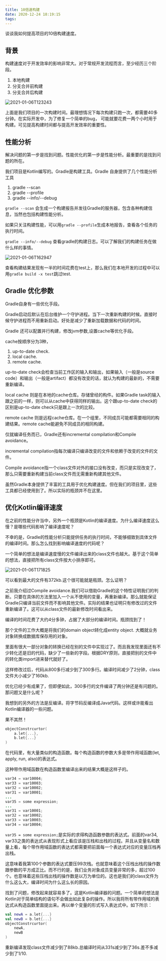 ```yaml
---
title: 10倍速构建
date: 2020-12-24 18:19:15
tags:
---
```


谈谈我如何提高项目的10倍构建速度。

<!--more-->

## 背景

构建速度对于开发效率的影响非常大。对于常规开发流程而言，至少经历三个阶段。

1. 本地构建
2. 分支合并前构建
3. 分支合并后构建

![2021-01-06T123243](2021-01-06T123243.png)

上面是我们项目的一次构建时间。最理想情况下每次构建只跑一次，都需要40多分钟。在实际开发中，为了修复一个简单的bug， 可能就要花费一两个小时用于构建。可见提高构建时间都与提高开发效率的重要性。

## 性能分析

解决问题的第一步是找到问题。性能优化的第一步是性能分析。最重要的是找到问题的所在。

我们项目是Kotlin编写的。Gradle是构建工具。Gradle 自身提供了几个性能分析工具

1. gradle --scan
2. gradle --profile
3. gradle --info/--debug

`gradle --scan` 会生成一个构建报告并发往Gradle的服务器，包含各种构建信息，当然也包括构建性能分析。

如果只关注构建性能，可以用`gradle --profile`生成本地报告，查看各个任务的执行时间。

`gradle --info/--debug` 查看gradle的构建日志。可以了解我们的构建任务在做什么样的事情。

![2021-01-06T162947](2021-01-06T162947.png)

查看构建结果发现有一半的时间花费在test上，那么我们在本地开发的过程中可以用`gradle build -x test`跳过test.

## Gradle 优化参数

Gradle自身有一些优化手段。

Gradle启动后默认在后台维护一个守护进程。当下一次重新构建的时候。直接时候守护进程而不用重新启动。好处是减少了重新加载数据和代码的时间。

Gradle 还可以配置并行构建，修改jvm参数,设置cache等优化手段。

cache按顺序分为3种，

1. up-to-date check.
2. local cache.
3. remote cache.

up-to-date check会检查当前工作区的输入和输出，如果输入（一般是source code）和输出（一般是artifact）都没有改变的话，就认为构建的最新的，不需要重新编译。

local cache 则是在本地的cache仓库。存储曾经的构件。如果Gradle task的输入跟之前的一样，则可以从cache中获得同样的输出。这个跟up-to-date check的区别是up-to-date check只是跟上一次的比较。

remote cache 则是远程cache仓库。在一个组里，不同成员可能都需要相同的构建结果。remote cache能避免不同成员的相同构建。

仅就编译任务而已，Gradle还有incremental compilation和Compile avoidance。

incremental compilation指每次编译只编译改变的文件和依赖于改变的文件的文件。

Compile avoidance指一个class文件对外的接口没有改变，而只是实现改变了，那么只需要重新构建当前class文件而无需重新构建其他文件。

虽然Gradle本身提供了丰富的工具用于优化构建速度。但在我们的项目里，这些工具都已经使用到了。所以实际的瓶颈并不在这里。

## 优化Kotlin编译速度

在之前的性能分许当中，另外一个瓶颈是Kotlin的编译速度。为什么编译速度这么慢？是哪些代码影响了编译速度呢？

不幸的是，Gradle的性能分析只能提供任务的执行时间，不能够细致到具体文件的编译时间。那么怎么找到影响编译速度的代码呢？

一个简单的想法是编译速度慢的文件编译出来的class文件也越大。基于这个简单的想法，直接把所有class文件按大小排序即可。

![2021-01-06T171825](2021-01-06T171825.png)

可以看到最大的文件有372kb.这个很可能就是瓶颈。怎么证明？

之前我介绍过Compile avoidance.我们可以借助Gradle的这个特性证明我们的判断。只要在具体的方法里加入一个从不使用的变量，再重新编译。那么就能保证Gradle只编译当前文件而不影响其他文件。实际的结果也证明只有修改过的文件重新编译了。这可以从class文件的最新修改时间看出来。

编译的时间花费了大约4分多钟，占据了大部分的编译时间。瓶颈找到了！

那个文件的工作大概是将我们的domain object转化成entity object. 大概就业务对象转换成数据库保存用的对象。

里面有很大一部分对象的转换已经在别的文件中实现过了。而且我发现里面还有不少转化还是旧的代码，缺少了一些新的字段。根据DRY原则，直接把别的文件中的转化类import进来替代就好了。

这样修改过后，代码从800多行减少到了300多行。编译时间减少了2分钟，class文件大小减少了160kb.

优化已经少有成果了，但即便如此，300多行的文件编译了两分钟还是有问题的。那问题又是什么呢？

我想到的另外的方法是反编译。将字节码反编译成Java代码。这样或许能看出Kotlin编译器的一些问题。

果不其然！

```Kotlin
objectConstrcurtor(
    a.let{...},
    b.let{...}
)
```
在代码里，有大量类似的构造函数。每个构造函数的参数大多是带作用域函数(let, apply, run, also)的表达式。

这种带作用域函数在构造函数里编译出来的结果大概是这样子的。
```Java
var34 = var10004;
var33 = var10003;
var32 = var10002;
var31 = var10001;
...
var35 = some expression;
...
var31 = var10001;
var32 = var10002;
var33 = var10003;
var34 = var10004;
```
`var35 = some expression;`是实际的求得构造函数参数的表达式。前面的var34, var33之类的表达式从表现形式上看应该是压栈和出栈的过程。并且从变量名和数量上看，每个带作用域函数的表达式都需要把前面每一个表达式对应的变量压栈再出栈。

这意味着我第100个参数的表达式要压99次栈。也就意味着这个压栈出栈的操作数跟参数的平方成正比。而不行的是，我们业务对象成员变量非常的多，超过100个。也意味着这些压栈出栈的操作数是以万为单位的。这也是我们的class文件为什么这么大，编译时间为什么这么长的原因。

找到了问题，修改起来就容易多了。这是Kotlin编译器的问题。一个简单的想法是Kotlin对于简单结构的语句不会做出如此复杂的操作。所以我将所有带作用域的表达式从构造函数里面提出来。再以单个变量的形式写入表达式中。如下所示：

```Kotlin
val newA = a.let{...}
val newB = b.let{...}
objectConstrcurtor(
    newA,
    newB
)
```

重新编译发现class文件减少到了88kb.总编译时间从331s减少到了36s.差不多减少到了1/10.

